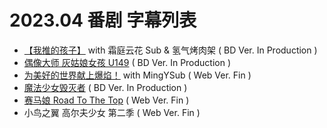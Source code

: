 # 2023.04 番剧 字幕列表
- [【我推的孩子】](https://github.com/Kitauji-Sub/Subtitles/blob/main/TV/2023/04/%E3%80%90Oshi%20no%20Ko%E3%80%91/README.md) with 霜庭云花 Sub & 氢气烤肉架  ( BD Ver. In Production )
- [偶像大师 灰姑娘女孩 U149](https://github.com/Kitauji-Sub/Subtitles/blob/main/TV/2023/04/THE%20iDOLM%40STER%20CINDERELLA%20GIRLS%20U149/README.md)  ( BD Ver. In Production )
- [为美好的世界献上爆焰！](https://github.com/MingYSub/SubsArchive/blob/main/Archive/Kono%20Subarashii%20Sekai%20ni%20Bakuen%20wo!/README.md) with MingYSub  ( Web Ver. Fin )
- [魔法少女毁灭者](https://github.com/Kitauji-Sub/Subtitles/blob/main/TV/2023/04/Mahou%20Shoujo%20Magical%20Destroyers/README.md)  ( BD Ver. In Production )
- [赛马娘 Road To The Top](https://github.com/Kitauji-Sub/Subtitles/blob/main/TV/2023/04/Uma%20Musume%20-%20Pretty%20Derby%20-%20Road%20to%20the%20Top/README.md)  ( Web Ver. Fin )
- 小鸟之翼 高尔夫少女 第二季  ( Web Ver. Fin )
